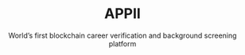 ---
layout: "case-study"
menu: 
  footer_customers:
    weigth: 1
case_study: true
title: "APPII"
subtitle: "World’s first blockchain career verification and background screening platform"
image: "appii.jpg"
industries:
  - name: "Recruitment"
summary: "APPII is an online verification, career management, and recruitment platform."
link: 
  url: "https://appii.io/"

deliverables: "Blockchain-based career verification application"

challenge:
  title: "Verification of educational and work experience is an expensive and time-consuming process for employers and recruiters. The recruitment sector relies on multiple verifications across organisations and intermediaries to check the claims an individual makes about their education and employment."
  content: |-
    Verification of educational and work experience is an expensive and time-consuming process for employers and recruiters. The recruitment sector relies on multiple verifications across organisations and intermediaries to check the claims an individual makes about their education and employment.

    The existing process requires the repeated acquisition of the same pieces of data. The failure to do these checks leads to time and expense incurred when the experience of the new hire is discovered to be fraudulent. There is also legal and operational risk where the qualifications are related to health and safety, or compliance.

    APPII wanted to change the cross-referencing process by providing control of the process to the candidate, enabling quicker and cheaper checks. APPII ensures that the authentication of a candidate’s experience is a one-time event, with the record of the verification stored securely and permanently for any person or organisation that requests access to view it.

delivery:
  diagram: "appii.svg"
  title: "Applied Blockchain and APPII designed a platform underpinned by blockchain and digital signatures as a way to create a single immutable record of an individual’s experience."
  content: |-
    Applied Blockchain led the solution design and advisory for the technical architecture of APPII, developing a Smart Contract data store for each user with controls over third party access to that data. Educational institutions and employers that participate in the network are able to verify a user’s experience with a digital signature that is stored against their record on the blockchain. This also eliminates the need for ‘double handling’ and processing by multiple verification providers.

    The backend development of the application included developing functionality to integrate Know Your Customer (KYC) providers for verification, issuing and storing digital signatures, biometrics, and integrating Applied Blockchain’s ‘Privacy’ component to ensure compliance with data protection and privacy standards.

    The front end of APPII included a process of user research (for applicants, companies and education institutions), design and development for each of the user groups. A web and mobile version were developed with an intuitive user experience for the ID verification process and storage and management of digital keys for educational institutions and employers to attest to a user’s experience.

results: 
  title: "Applied Blockchain worked with APPII from the research and design phase through to the release of a production-grade platform for developing its career verification platform – which you can download via the Google Play and Apple Store."
  content: |-
    All applicants on APPII are verified, making manual referencing a thing of the past
  icons:
    - image: "icon-integrity"
      title: "Data integrity"
    - image: "icon-no-third-party"
      title: "No third-party authentication process"
    - image: "icon-permission"
      title: "Permissioned for users to view and update data"
    - image: "icon-reduction"
      title: "Cost reduction"
    - image: "icon-ux"
      title: "Brilliant UX"
    - image: "icon-thumb"
      title: "Biometric verification"

testimonial:
    - quote: "Adi and the team at Applied Blockchain have been instrumental in bringing our idea to life. The team delivered an outstanding platform and continue to deliver innovative features that will hopefully lead the way in assisting employers to find pre-verified talent, and for talent to increase their employability."
      author: "Gary McKay"
      position: "Managing Director, APPII"
      image: "gary-mckay"
---